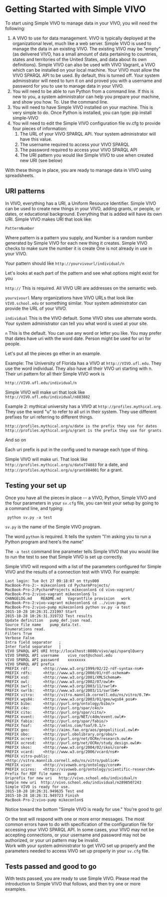 # Getting Started with Simple VIVO

To start using Simple VIVO to manage data in your VIVO, you will need the following:

1. A VIVO to use for data management.  VIVO is typically deployed at the organizational level, much like a web server.  Simple VIVO is used to manage the data in an existing VIVO.  The existing VIVO may be "empty" (as delivered VIVO, has a small amount of data pertaining to countries, states and territories of the United States, and data about its own definitions). Simple VIVO can also be used with VIVO Vagrant, a VIVO which can be installed on your local machine.
Your VIVO must allow the VIVO SPARQL API to be used.  By default, this is turned off.  Your system administrator 
will need to turn it on and proved you with a username and password for you to use to manage data in your VIVO.
1. You will need to be able to run Python from a command line.  If this is new to you, a system administrator can 
help you prepare your machine, and show you how. To. Use the command line.
1. You will need to have Simple VIVO installed on your machine.  This is very simple to do.  Once Python is 
installed, you can type: pip install simple-VIVO 
1. You will need to edit the Simple VIVO configuration file sv.cfg to provide four pieces of information:
    1. The URL of your VIVO SPARQL API.  Your system administrator will have this value.
    1. The username required to access your VIVO SPARQL
    1. The password required to access your VIVO SPARQL API
    1. The URI pattern you would like Simple VIVO to use when created new URI (see below)

With these things in place, you are ready to manage data in VIVO using spreadsheets.

## URI patterns

In VIVO, everything has a URI, a Uniform Resource Identifier.  Simple VIVO can be used to create new things in 
your VIVO, adding grants, or people, or dates, or educational background.  Everything that is added will have its 
own URI.  Simple VIVO makes URI that look like:

    PatternNumber

Where pattern is a pattern you supply, and Number is a random number generated by Simple VIVO for each new thing 
it creates.  Simple VIVO checks to make sure the number it is create
One is not already in use in your VIVO.

Your pattern should like `http://yourvivourl/individual/n`

Let's looks at each part of the pattern and see what options might exist for you

`http://` This is required.  All VIVO URI are addresses on the semantic web.  

`yourvivourl`  Many organizations have VIVO URLs that look like `VIVO.school.edu` or something similar. Your 
system administrator can provide the URL of your VIVO.

`individual`  This is the VIVO default.  Some VIVO sites use alternate words.  Your system administrator can 
tell you what word is used at your site.

`n`  This is the default.  You can use any word or letter you like.  You may prefer that dates have uri with 
the word date.  Person might be used for uri for people.  

Let's put all the pieces go ether in an example.

Example:  The University of Florida has a VIVO at `http://VIVO.ufl.edu`.  They use the word individual.  They 
also have all their VIVO uri starting with n.  Their uri pattern for all their Simple VIVO work is 

    http://VIVO.ufl.edu/individual/n

Simple VIVO will make uri that look like `http://VIVO.ufl.edu/individual/n883882`

Example 2:  mythical university has a VIVO at `http://profiles.mythical.org`.  They use the word "u"  to refer to 
all uri in their system.  They use different prefixes for uri referring to different things.

    http://profiles.mythical.org/u/date is the prefix they use for dates
    http://profiles.mythical.org/u/grant is the prefix they use for grants

And so on

Each uri prefix is put in the config used to manage each type of thing.  

Simple VIVO will make uri. That look like `http://profiles.mythical.org/u/date774883` for a date, 
and `http://profiles.mythical.org/u/grant884001` for a grant.

## Testing your set up

Once you have all the pieces in place --  a VIVO, Python, Simple VIVO and the four parameters in your `sv.cfg` file, 
you can test your setup by going to a command line, and typing:

     python sv.py -a test

`sv.py` is the name of the Simple VIVO program.  

The word `python` is required.  It tells the system "I'm asking you to run a Python program and here's the name"

The `-a test` command line parameter tells Simple VIVO that you would like to run the test to see that Simple 
VIVO is set up correctly.

Simple VIVO will respond with a list of the parameters configured for Simple VIVO and the results of a connection
test with VIVO.  For example:

	Last login: Tue Oct 27 09:18:07 on ttys000
	MacBook-Pro-2:~ mikeconlon$ cd PycharmProjects/
	MacBook-Pro-2:PycharmProjects mikeconlon$ cd vivo-vagrant/
	MacBook-Pro-2:vivo-vagrant mikeconlon$ ls
	CHANGELOG.md	README.md	Vagrantfile	provision	work
	MacBook-Pro-2:vivo-vagrant mikeconlon$ cd ../vivo-pump
	MacBook-Pro-2:vivo-pump mikeconlon$ python sv.py -a test
	2015-10-28 10:26:31.231997 Start
	2015-10-28 10:26:31.319732 Test results
	Update definition	pump_def.json read.
	Source file name	pump_data.txt.
	Enumerations read.
	Filters	True
	Verbose	False
	Intra field separator	;
	Inter field separator	|	
	VIVO SPARQL API URI	http://localhost:8080/vivo/api/sparqlQuery
	VIVO SPARQL API username	vivo_root@school.edu
	VIVO SPARQL API password	xxxxxxxx
	VIVO SPARQL API prefix	
	PREFIX rdf:      <http://www.w3.org/1999/02/22-rdf-syntax-ns#>
	PREFIX rdfs:     <http://www.w3.org/2000/01/rdf-schema#>
	PREFIX xsd:      <http://www.w3.org/2001/XMLSchema#>
	PREFIX owl:      <http://www.w3.org/2002/07/owl#>
	PREFIX swrl:     <http://www.w3.org/2003/11/swrl#>
	PREFIX swrlb:    <http://www.w3.org/2003/11/swrlb#>
	PREFIX vitro:    <http://vitro.mannlib.cornell.edu/ns/vitro/0.7#>
	PREFIX wgs84:    <http://www.w3.org/2003/01/geo/wgs84_pos#>
	PREFIX bibo:     <http://purl.org/ontology/bibo/>
	PREFIX c4o:      <http://purl.org/spar/c4o/>
	PREFIX cito:     <http://purl.org/spar/cito/>
	PREFIX event:    <http://purl.org/NET/c4dm/event.owl#>
	PREFIX fabio:    <http://purl.org/spar/fabio/>
	PREFIX foaf:     <http://xmlns.com/foaf/0.1/>
	PREFIX geo:      <http://aims.fao.org/aos/geopolitical.owl#>
	PREFIX obo:      <http://purl.obolibrary.org/obo/>
	PREFIX ocrer:    <http://purl.org/net/OCRe/research.owl#>
	PREFIX ocresd:   <http://purl.org/net/OCRe/study_design.owl#>
	PREFIX skos:     <http://www.w3.org/2004/02/skos/core#>
	PREFIX vcard:    <http://www.w3.org/2006/vcard/ns#>
	PREFIX vitro-public: <http://vitro.mannlib.cornell.edu/ns/vitro/public#>
	PREFIX vivo:     <http://vivoweb.org/ontology/core#>
	PREFIX scires:   <http://vivoweb.org/ontology/scientific-research#>
	Prefix for RDF file names	pump
	Uriprefix for new uri	http://vivo.school.edu/individual/n
	Sample new uri	http://vivo.school.edu/individual/n2898507243
	Simple VIVO is ready for use.
	2015-10-28 10:26:31.949635 Test end
	2015-10-28 10:26:31.949723 Finish
	MacBook-Pro-2:vivo-pump mikeconlon$ 

Notice toward the bottom "Simple VIVO is ready for use."  You're good to go!

Or the test will respond with one or more error messages.  The most common errors have to do with specification of 
the configuration file for accessing your VIVO SPARQL API.  In some cases, your VIVO may not be accepting 
connections, or your username and password may not be authorized, or your uri pattern may be invalid.  
Work with your system administrator to get VIVO set up properly and the parameters needed to access VIVO set up 
properly in your `sv.cfg` file.

## Tests passed and good to go

With tests passed, you are ready to use Simple VIVO.  Please read the introduction to Simple VIVO that follows, 
and then try one or more examples.



